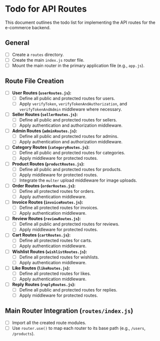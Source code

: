 # Todo for API Routes

This document outlines the todo list for implementing the API routes for the e-commerce backend.

## General

- [ ] Create a `routes` directory.
- [ ] Create the main `index.js` router file.
- [ ] Mount the main router in the primary application file (e.g., `app.js`).

## Route File Creation

- [ ] **User Routes (`userRoutes.js`):**
    - [ ] Define all public and protected routes for users.
    - [ ] Apply `verifyToken`, `verifyTokenAndAuthorization`, and `verifyTokenAndAdmin` middleware where necessary.

- [ ] **Seller Routes (`sellerRoutes.js`):**
    - [ ] Define all public and protected routes for sellers.
    - [ ] Apply authentication and authorization middleware.

- [ ] **Admin Routes (`adminRoutes.js`):**
    - [ ] Define all public and protected routes for admins.
    - [ ] Apply authentication and authorization middleware.

- [ ] **Category Routes (`categoryRoutes.js`):**
    - [ ] Define all public and protected routes for categories.
    - [ ] Apply middleware for protected routes.

- [ ] **Product Routes (`productRoutes.js`):**
    - [ ] Define all public and protected routes for products.
    - [ ] Apply middleware for protected routes.
    - [ ] Integrate the `multer` upload middleware for image uploads.

- [ ] **Order Routes (`orderRoutes.js`):**
    - [ ] Define all protected routes for orders.
    - [ ] Apply authentication middleware.

- [ ] **Invoice Routes (`invoiceRoutes.js`):**
    - [ ] Define all protected routes for invoices.
    - [ ] Apply authentication middleware.

- [ ] **Review Routes (`reviewRoutes.js`):**
    - [ ] Define all public and protected routes for reviews.
    - [ ] Apply middleware for protected routes.

- [ ] **Cart Routes (`cartRoutes.js`):**
    - [ ] Define all protected routes for carts.
    - [ ] Apply authentication middleware.

- [ ] **Wishlist Routes (`wishlistRoutes.js`):**
    - [ ] Define all protected routes for wishlists.
    - [ ] Apply authentication middleware.

- [ ] **Like Routes (`likeRoutes.js`):**
    - [ ] Define all protected routes for likes.
    - [ ] Apply authentication middleware.

- [ ] **Reply Routes (`replyRoutes.js`):**
    - [ ] Define all public and protected routes for replies.
    - [ ] Apply middleware for protected routes.

## Main Router Integration (`routes/index.js`)

- [ ] Import all the created route modules.
- [ ] Use `router.use()` to map each router to its base path (e.g., `/users`, `/products`).

